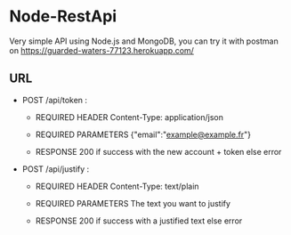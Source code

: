 # Node-RestApi

Very simple API using Node.js and MongoDB, you can try it with postman on https://guarded-waters-77123.herokuapp.com/

## URL
  - POST /api/token :
      * REQUIRED HEADER
        Content-Type: application/json

      * REQUIRED PARAMETERS
        {"email":"example@example.fr"}

      * RESPONSE
        200 if success with the new account + token
        else error

  - POST /api/justify :
      * REQUIRED HEADER
        Content-Type: text/plain

      * REQUIRED PARAMETERS
        The text you want to justify

      * RESPONSE
        200 if success with a justified text
        else error
